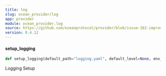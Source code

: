 ```yaml
---
title: log
slug: ocean_provider/log
app: provider
module: ocean_provider.log
source: https://github.com/oceanprotocol/provider/blob/issue-182-improve-docs/ocean_provider/log.py
version: 0.4.12
---
```

#### setup\_logging

```python
def setup_logging(default_path="logging.yaml", default_level=None, env_key="LOG_CFG")
```

Logging Setup

